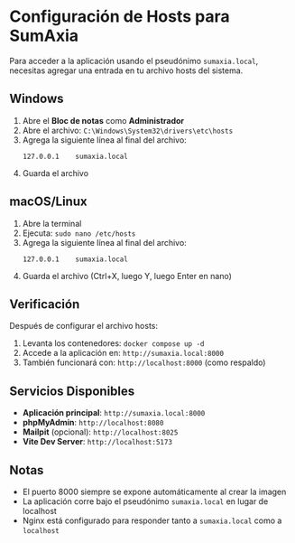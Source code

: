 # Configuración de Hosts para SumAxia

Para acceder a la aplicación usando el pseudónimo `sumaxia.local`, necesitas agregar una entrada en tu archivo hosts del sistema.

## Windows

1. Abre el **Bloc de notas** como **Administrador**
2. Abre el archivo: `C:\Windows\System32\drivers\etc\hosts`
3. Agrega la siguiente línea al final del archivo:
   ```
   127.0.0.1    sumaxia.local
   ```
4. Guarda el archivo

## macOS/Linux

1. Abre la terminal
2. Ejecuta: `sudo nano /etc/hosts`
3. Agrega la siguiente línea al final del archivo:
   ```
   127.0.0.1    sumaxia.local
   ```
4. Guarda el archivo (Ctrl+X, luego Y, luego Enter en nano)

## Verificación

Después de configurar el archivo hosts:

1. Levanta los contenedores: `docker compose up -d`
2. Accede a la aplicación en: `http://sumaxia.local:8000`
3. También funcionará con: `http://localhost:8000` (como respaldo)

## Servicios Disponibles

- **Aplicación principal**: `http://sumaxia.local:8000`
- **phpMyAdmin**: `http://localhost:8080`
- **Mailpit** (opcional): `http://localhost:8025`
- **Vite Dev Server**: `http://localhost:5173`

## Notas

- El puerto 8000 siempre se expone automáticamente al crear la imagen
- La aplicación corre bajo el pseudónimo `sumaxia.local` en lugar de localhost
- Nginx está configurado para responder tanto a `sumaxia.local` como a `localhost`